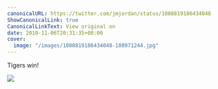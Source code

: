 ```yaml
---
canonicalURL: https://twitter.com/jmjordan/status/1008819186434048
ShowCanonicalLink: true
CanonicalLinkText: View original on
date: 2010-11-06T20:31:35+00:00
cover:
  image: "/images/1008819186434048-188971244.jpg"
---
```

Tigers win!

![](/images/1008819186434048-188971244.jpg)